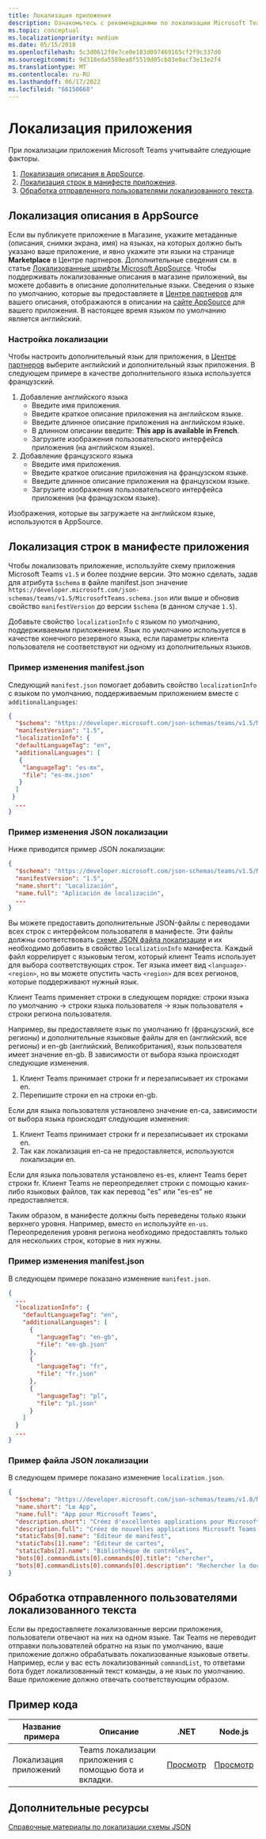 ```yaml
---
title: Локализация приложения
description: Ознакомьтесь с рекомендациями по локализации Microsoft Teams приложения и локализации строк в манифесте приложения.
ms.topic: conceptual
ms.localizationpriority: medium
ms.date: 05/15/2018
ms.openlocfilehash: 5c3d0612f0e7ce0e183d097469165cf2f9c337d0
ms.sourcegitcommit: 9d318eda5589ea8f5519d05cb83e0acf3e13e2f4
ms.translationtype: MT
ms.contentlocale: ru-RU
ms.lasthandoff: 06/17/2022
ms.locfileid: "66150668"
---
```

# <a name="localize-your-app"></a>Локализация приложения

При локализации приложения Microsoft Teams учитывайте следующие факторы.

1. [Локализация описания в AppSource](#localize-your-appsource-listing).
1. [Локализация строк в манифесте приложения](#localize-strings-in-your-app-manifest).
1. [Обработка отправленного пользователями локализованного текста](#handle-localized-text-submissions-from-your-users).

## <a name="localize-your-appsource-listing"></a>Локализация описания в AppSource

Если вы публикуете приложение в Магазине, укажите метаданные (описания, снимки экрана, имя) на языках, на которых должно быть указано ваше приложение, и явно укажите эти языки на странице **Marketplace** в Центре партнеров. Дополнительные сведения см. в статье [Локализованные шрифты Microsoft AppSource](/office/dev/store/prepare-localized-solutions#localized-microsoft-appsource-fronts). Чтобы поддерживать локализованные описания в магазине приложений, вы можете добавить в описание дополнительные языки. Сведения о языке по умолчанию, которые вы предоставляете в [Центре партнеров](/office/dev/store/submit-to-appsource-via-partner-center) для вашего описания, отображаются в описании на [сайте AppSource](https://appsource.microsoft.com/marketplace/apps?product=office%3Bteams&page=1 "AppSource — это единое место для всех потребностей вашей команды. Он объединяет все, включая чаты, собрания, звонки, файлы и инструменты, чтобы обеспечить более продуктивную командную работу.") для вашего приложения. В настоящее время языком по умолчанию является английский.

### <a name="configure-localization"></a>Настройка локализации

Чтобы настроить дополнительный язык для приложения, в [Центре партнеров](/office/dev/store/submit-to-appsource-via-partner-center) выберите английский и дополнительный язык приложения. В следующем примере в качестве дополнительного языка используется французский.

1. Добавление английского языка
    * Введите имя приложения.
    * Введите краткое описание приложения на английском языке.
    * Введите длинное описание приложения на английском языке.
    * В длинном описании введите: **This app is available in French**.
    * Загрузите изображения пользовательского интерфейса приложения (на английском языке).
2. Добавление французского языка
    * Введите имя приложения.
    * Введите краткое описание приложения на французском языке.
    * Введите длинное описание приложения на французском языке.
    * Загрузите изображения пользовательского интерфейса приложения (на французском языке).

Изображения, которые вы загружаете на английском языке, используются в AppSource.

## <a name="localize-strings-in-your-app-manifest"></a>Локализация строк в манифесте приложения

Чтобы локализовать приложение, используйте схему приложения Microsoft Teams `v1.5` и более поздние версии. Это можно сделать, задав для атрибута `$schema` в файле manifest.json значение `https://developer.microsoft.com/json-schemas/teams/v1.5/MicrosoftTeams.schema.json` или выше и обновив свойство `manifestVersion` до версии `$schema` (в данном случае `1.5`).

Добавьте свойство `localizationInfo` с языком по умолчанию, поддерживаемым приложением. Язык по умолчанию используется в качестве конечного резервного языка, если параметры клиента пользователя не соответствуют ни одному из дополнительных языков.

### <a name="example-manifestjson-change"></a>Пример изменения manifest.json

Следующий `manifest.json` помогает добавить свойство `localizationInfo` с языком по умолчанию, поддерживаемым приложением вместе с `additionalLanguages`:

```json
{
  "$schema": "https://developer.microsoft.com/json-schemas/teams/v1.5/MicrosoftTeams.schema.json",
  "manifestVersion": "1.5",
  "localizationInfo": {
  "defaultLanguageTag": "en",
  "additionalLanguages": [
   {
    "languageTag": "es-mx",
    "file": "es-mx.json"
   }
  ]
 }
  ...
}
```

### <a name="example-localization-json-change"></a>Пример изменения JSON локализации

Ниже приводится пример JSON локализации:

```json
{
  "$schema": "https://developer.microsoft.com/json-schemas/teams/v1.5/MicrosoftTeams.Localization.schema.json",
  "manifestVersion": "1.5",
  "name.short": "Localización",
  "name.full": "Aplicación de localización",
  ...
}
```

Вы можете предоставить дополнительные JSON-файлы с переводами всех строк с интерфейсом пользователя в манифесте. Эти файлы должны соответствовать [схеме JSON файла локализации](../../resources/schema/localization-schema.md) и их необходимо добавить в свойство `localizationInfo` манифеста. Каждый файл коррелирует с языковым тегом, который клиент Teams использует для выбора соответствующих строк. Тег языка имеет вид `<language>-<region>`, но вы можете опустить часть `<region>` для всех регионов, которые поддерживают нужный язык.

Клиент Teams применяет строки в следующем порядке: строки языка по умолчанию -> строки языка пользователя -> язык пользователя + строки региона пользователя.

Например, вы предоставляете язык по умолчанию fr (французский, все регионы) и дополнительные языковые файлы для en (английский, все регионы) и en-gb (английский, Великобритания), язык пользователя имеет значение en-gb. В зависимости от выбора языка происходят следующие изменения.

1. Клиент Teams принимает строки fr и перезаписывает их строками en.
1. Перепишите строки en на строки en-gb.

Если для языка пользователя установлено значение en-ca, зависимости от выбора языка происходят следующие изменения:

1. Клиент Teams принимает строки fr и перезаписывает их строками en.
1. Так как локализация en-ca не предоставляется, используются локализации en.

Если для языка пользователя установлено es-es, клиент Teams берет строки fr. Клиент Teams не переопределяет строки с помощью каких-либо языковых файлов, так как перевод "es" или "es-es" не предоставляется.

Таким образом, в манифесте должны быть переведены только языки верхнего уровня. Например, вместо `en` используйте `en-us`. Переопределения уровня региона необходимо предоставлять только для нескольких строк, которые в них нужны.

### <a name="example-manifestjson-change"></a>Пример изменения manifest.json

В следующем примере показано изменение `manifest.json`.

```json
{
  ...
  "localizationInfo": {
    "defaultLanguageTag": "en",
    "additionalLanguages": [
      {
        "languageTag": "en-gb",
        "file": "en-gb.json"
      },
      {
        "languageTag": "fr",
        "file": "fr.json"
      },
      {
        "languageTag": "pl",
        "file": "pl.json"
      }
    ]
  }
  ...
}
```

### <a name="example-localization-json-file"></a>Пример файла JSON локализации

 В следующем примере показано изменение `localization.json`.

```json
{
  "$schema": "https://developer.microsoft.com/json-schemas/teams/v1.8/MicrosoftTeams.Localization.schema.json",
  "name.short": "Le App",
  "name.full": "App pour Microsoft Teams",
  "description.short": "Créez d'excellentes applications pour Microsoft Teams avec App.",
  "description.full": "Créez de nouvelles applications Microsoft Teams, concevez et prévisualisez des cartes bot, et explorez la documentation avec App.",
  "staticTabs[0].name": "Editeur de manifest",
  "staticTabs[1].name": "Editeur de cartes",
  "staticTabs[2].name": "Bibliothèque de contrôles",
  "bots[0].commandLists[0].commands[0].title": "chercher",
  "bots[0].commandLists[0].commands[0].description": "Rechercher la documentation Teams pertinente"
}
```

## <a name="handle-localized-text-submissions-from-your-users"></a>Обработка отправленного пользователями локализованного текста

Если вы предоставляете локализованные версии приложения, пользователи отвечают на них на одном языке. Так Teams не переводит отправки пользователей обратно на язык по умолчанию, ваше приложение должно обрабатывать локализованные языковые ответы. Например, если у вас есть локализованный `commandList`, то ответами бота будет локализованный текст команды, а не язык по умолчанию. Ваше приложение должно отвечать соответствующим образом.

## <a name="code-sample"></a>Пример кода

| Название примера | Описание | .NET | Node.js |
|-------------|-------------|------|------|
| Локализация приложений | Teams локализации приложения с помощью бота и вкладки. | [Просмотр](https://github.com/OfficeDev/Microsoft-Teams-Samples/tree/main/samples/app-localization/csharp) |[Просмотр](https://github.com/OfficeDev/Microsoft-Teams-Samples/tree/main/samples/app-localization/nodejs) |

## <a name="see-also"></a>Дополнительные ресурсы

[Справочные материалы по локализации схемы JSON](~/resources/schema/localization-schema.md)
